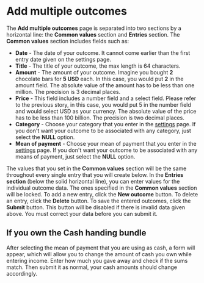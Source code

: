 # Add multiple outcomes
The **Add multiple outcomes** page is separated into two sections by a horizontal line: the **Common values** section and **Entries** section. The **Common values** section includes fields such as:
- **Date** - The date of your outcome. It cannot come earlier than the first entry date given on the settings page.
- **Title** - The title of your outcome, the max length is 64 characters.
- **Amount** - The amount of your outcome. Imagine you bought **2** chocolate bars for **5 USD** each. In this case, you would put **2** in the amount field. The absolute value of the amount has to be less than one million. The precision is 3 decimal places.
- **Price** - This field includes a number field and a select field. Please refer to the previous story, in this case, you would put 5 in the number field and would select USD as your currency. The absolute value of the price has to be less than 100 billion. The precision is two decimal places.
- **Category** - Choose your category that you enter in the [settings](/settings) page. If you don't want your outcome to be associated with any category, just select the **NULL** option.
- **Mean of payment** - Choose your mean of payment that you enter in the [settings](/settings) page. If you don't want your outcome to be associated with any means of payment, just select the **NULL** option.

The values that you set in the **Common values** section will be the same throughout every single entry that you will create below. In the **Entries section** (below the solid horizontal line), you can enter values for the individual outcome data. The ones specified in the **Common values** section will be locked. To add a new entry, click the **New outcome** button. To delete an entry, click the **Delete** button. To save the entered outcomes, click the **Submit** button. This button will be disabled if there is invalid data given above. You must correct your data before you can submit it. 

## If you own the Cash handing bundle
After selecting the mean of payment that you are using as cash, a form will appear, which will allow you to change the amount of cash you own while entering income. Enter how much you gave away and check if the sums match. Then submit it as normal, your cash amounts should change accordingly.
